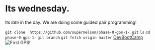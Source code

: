 # Its **wednesday**.
Its *late* in the day. We are doing some guided pair programming!

```git clone  https://github.com/supernelson/phase-0-gps-1-.git```
```ls```
```cd phase-0-gps-1-```
```git branch```
```git fetch origin master```
[DevBootCamp](http://devbootcamp.com/)
![First GPS!](GPSScreenShot.png)